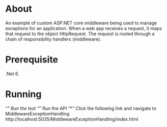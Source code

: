 # About

An example of custom ASP.NET core middleware being used to manage exceptions for an application. When a web app receives a request, it maps that request to the object HttpRequest. The request is routed through a chain of responsibility handlers (middleware).

# Prerequisite

.Net 6.

# Running

“*” Run the test
“*” Run the API
“*” Click the following link and navigate to MiddlewareExceptionHandling
http://localhost:5035/MiddlewareExceptionHandling/index.html
